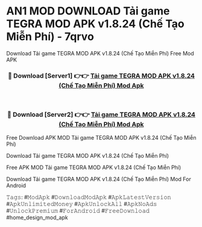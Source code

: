 # AN1 MOD DOWNLOAD Tải game TEGRA MOD APK v1.8.24 (Chế Tạo Miễn Phí) - 7qrvo
Download Tải game TEGRA MOD APK v1.8.24 (Chế Tạo Miễn Phí) Free Mod APK

<div align="center">
<h3>🔴 Download [Server1] 👉👉 <a href="https://apk-comot.site?title=Tải_game_TEGRA_MOD_APK_v1.8.24_(Chế_Tạo_Miễn_Phí)">Tải game TEGRA MOD APK v1.8.24 (Chế Tạo Miễn Phí) Mod Apk</a></h3><br>

<h3>🔴 Download [Server2] 👉👉 <a href="https://apk-comot.site?title=Tải_game_TEGRA_MOD_APK_v1.8.24_(Chế_Tạo_Miễn_Phí)">Tải game TEGRA MOD APK v1.8.24 (Chế Tạo Miễn Phí) Mod Apk</a></h3>
</div>


Free Download APK MOD Tải game TEGRA MOD APK v1.8.24 (Chế Tạo Miễn Phí)

Download Tải game TEGRA MOD APK v1.8.24 (Chế Tạo Miễn Phí) 

Free APK MOD Tải game TEGRA MOD APK v1.8.24 (Chế Tạo Miễn Phí) 

Download Tải game TEGRA MOD APK v1.8.24 (Chế Tạo Miễn Phí) Mod For Android

𝚃𝚊𝚐𝚜: #𝙼𝚘𝚍𝙰𝚙𝚔 #𝙳𝚘𝚠𝚗𝚕𝚘𝚊𝚍𝙼𝚘𝚍𝙰𝚙𝚔 #𝙰𝚙𝚔𝙻𝚊𝚝𝚎𝚜𝚝𝚅𝚎𝚛𝚜𝚒𝚘𝚗 #𝙰𝚙𝚔𝚄𝚗𝚕𝚒𝚖𝚒𝚝𝚎𝚍𝙼𝚘𝚗𝚎𝚢 #𝙰𝚙𝚔𝚄𝚗𝚕𝚘𝚌𝚔𝙰𝚕𝚕 #𝙰𝚙𝚔𝙽𝚘𝙰𝚍𝚜 #𝚄𝚗𝚕𝚘𝚌𝚔𝙿𝚛𝚎𝚖𝚒𝚞𝚖 #𝙵𝚘𝚛𝙰𝚗𝚍𝚛𝚘𝚒𝚍 #𝙵𝚛𝚎𝚎𝙳𝚘𝚠𝚗𝚕𝚘𝚊𝚍 #home_design_mod_apk